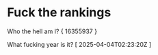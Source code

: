 # Fuck the rankings

Who the hell am I?
{ 16355937 }

What fucking year is it?
[ 2025-04-04T02:23:20Z ]
